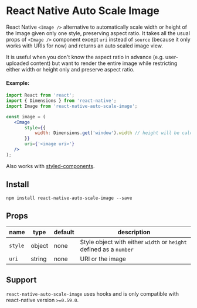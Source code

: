 React Native Auto Scale Image
=============================

React Native `<Image />` alternative to automatically scale width or height of the Image given only one style, preserving aspect ratio. It takes all the usual props of `<Image />`  component except `uri` instead of `source` (because it only works with URIs for now) and returns an auto scaled image view.

It is useful when you don't know the aspect ratio in advance (e.g. user-uploaded content) but want to render the entire image while restricting either width or height only and preserve aspect ratio.

#### Example:

 ```jsx
import React from 'react';
import { Dimensions } from 'react-native';
import Image from 'react-native-auto-scale-image';

const image = (
    <Image
        style={{
            width: Dimensions.get('window').width // height will be calculated automatically
        }}
        uri={'<image uri>'}
    />
);
 ```

Also works with [styled-components](https://styled-components.com/).


Install
-------

```npm install react-native-auto-scale-image --save```


Props
-----

| name          | type      | default                     | description                                                        |
| ------------- | --------- | --------------------------- | -------------------------------------------------------------------|
| `style`       | object    | none                        | Style object with either `width` or `height` defined as a `number` |
| `uri`         | string    | none                        | URI or the image                                                   |

Support
--------

`react-native-auto-scale-image` uses hooks and is only compatible with react-native version `>=0.59.0`.
